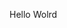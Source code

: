Hello Wolrd




















































































































































































































































































































































































































































































































































































































































































































































































































































































































































































































































































































































































































































































































































































































































































































































































































































































































































































































































































































































































































































































































































































































































































































































































































































































































































































































































































































































































































































































































































































































































































































































































































































































































































































































































































































































































































































































































































































































































































































































































































































































































































































































































































































































































































































































































































































































































































































































































































































































































































































































































































































































































